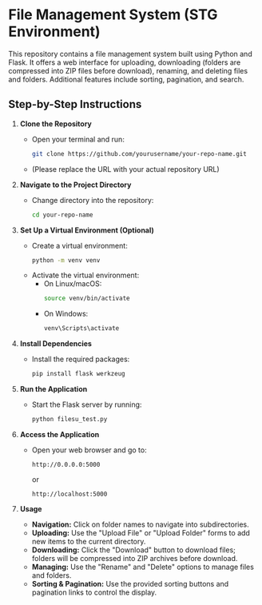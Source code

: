 # File Management System (STG Environment)

This repository contains a file management system built using Python and Flask. It offers a web interface for uploading, downloading (folders are compressed into ZIP files before download), renaming, and deleting files and folders. Additional features include sorting, pagination, and search.

## Step-by-Step Instructions

1. **Clone the Repository**
   - Open your terminal and run:
     ```bash
     git clone https://github.com/yourusername/your-repo-name.git
     ```
   - (Please replace the URL with your actual repository URL)

2. **Navigate to the Project Directory**
   - Change directory into the repository:
     ```bash
     cd your-repo-name
     ```

3. **Set Up a Virtual Environment (Optional)**
   - Create a virtual environment:
     ```bash
     python -m venv venv
     ```
   - Activate the virtual environment:
     - On Linux/macOS:
       ```bash
       source venv/bin/activate
       ```
     - On Windows:
       ```bash
       venv\Scripts\activate
       ```

4. **Install Dependencies**
   - Install the required packages:
     ```bash
     pip install flask werkzeug
     ```

5. **Run the Application**
   - Start the Flask server by running:
     ```bash
     python filesu_test.py
     ```

6. **Access the Application**
   - Open your web browser and go to:
     ```
     http://0.0.0.0:5000
     ```
     or
     ```
     http://localhost:5000
     ```

7. **Usage**
   - **Navigation:** Click on folder names to navigate into subdirectories.
   - **Uploading:** Use the "Upload File" or "Upload Folder" forms to add new items to the current directory.
   - **Downloading:** Click the "Download" button to download files; folders will be compressed into ZIP archives before download.
   - **Managing:** Use the "Rename" and "Delete" options to manage files and folders.
   - **Sorting & Pagination:** Use the provided sorting buttons and pagination links to control the display.
